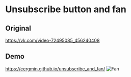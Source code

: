 # Unsubscribe button and fan
## Original
https://vk.com/video-72495085_456240408
## Demo
https://cergmin.github.io/unsubscribe_and_fan/
![Fan](https://i.imgur.com/W7NQPNl.png)
